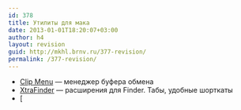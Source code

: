 ```yaml
---
id: 378
title: Утилиты для мака
date: 2013-01-01T18:20:07+03:00
author: h4
layout: revision
guid: http://mkhl.brnv.ru/377-revision/
permalink: /377-revision/
---
```

  * [Clip Menu](http://www.clipmenu.com/) — менеджер буфера обмена
  * [XtraFinder](http://www.trankynam.com/xtrafinder/) — расширения для Finder. Табы, удобные шорткаты
  * [